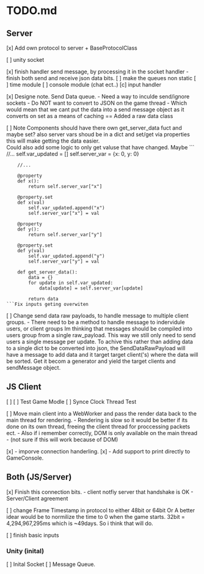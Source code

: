 # TODO.md

## Server

[x] Add own protocol to server
	+ BaseProtocolClass

[ ] unity socket

[x] finish handler send message, by processing it in the socket handler
	- finish both send and receive json data bits.
[ ] make the queues non static 
[ ] time module
[ ] console module (chat ect..)
[c] input handler 

[x] Designe note. Send Data queue.
	- Need a way to inculde send/ignore sockets
	- Do NOT want to convert to JSON on the game thread
		- Which would mean that we cant put the data into a send message object as it converts on set as a means of caching
	==
	Added a raw data class
	
	
[ ] Note
	Components should have there own get_server_data fuct and maybe set?
	also server vars shoud be in a dict and set/get via properties this will
	make getting the data easier. 	
	Could also add some logic to only get valuse that have changed.
	Maybe 
	```
		//...
		self.var_updated = []
		self.server_var = {x: 0, y: 0}
		
		//...
		
		@property
		def x():
			return self.server_var["x"]
			
		@property.set
		def x(val)
			self.var_updated.append("x")
			self.server_var["x"] = val
			
		@property
		def y():
			return self.server_var["y"]
			
		@property.set
		def y(val)
			self.var_updated.append("y")
			self.server_var["y"] = val
			
		def get_server_data():
			data = {}
			for update in self.var_updated:
				data[update] = self.server_var[update]
			
			return data
	```Fix inputs geting overwiten
	
[ ] Change send data raw payloads, to handle message to multiple client groups.
	- There need to be a method to handle message to indervidule users, or client groups
	  Im thinking that messages should be compiled into users group from a single raw_payload.
	  This way we still only need to send users a single message per update.
	  To achive this rather than adding data to a single dict to be converted into json, the 
	  SendDataRawPayload will have a message to add data and it target target client('s) where 
	  the data will be sorted. Get it becom a generator and yield the target clients and sendMessage object.
	  
	
## JS Client

[ ] 
[ ] Test Game Modle
[ ] Synce Clock Thread Test

[ ] Move main client into a WebWorker and pass the render data back to the main thread for rendering.
	- Rendering is slow so it would be better if its done on its own thread, freeing the client thread
	  for proccessing packets ect.
	- Also if i remember correctly, DOM is only available on the main thread
	- (not sure if this will work because of DOM)
	
[x] - imporve connection handerling.
[x] - Add support to print directly to GameConsole.	

## Both (JS/Server)

[x] Finish this connection bits.
	- client notfiy server that handshake is OK
	- Server/Client agreement
	
[ ] change Frame Timestamp in protocol to either 48bit or 64bit Or
	A better idear would be to normilize the time to 0 when the game starts.
	32bit = 4,294,967,295ms which is ~49days. So i think that will do.

[ ] finish basic inputs

### Unity (inital)
[ ] Inital Socket
[ ] Message Queue.
